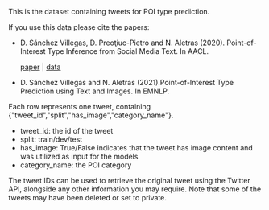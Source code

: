 This is the dataset containing tweets for POI type prediction.

If you use this data please cite the papers: 
- D. Sánchez Villegas, D. Preoţiuc-Pietro and N. Aletras (2020). Point-of-Interest Type Inference from Social Media Text. In AACL. 
  
  [paper](https://aclanthology.org/2020.aacl-main.80/) | [data](https://archive.org/details/poi-data)
- D. Sánchez Villegas and N. Aletras (2021).Point-of-Interest Type Prediction using Text and Images. In EMNLP. 

Each row represents one tweet, containing {"tweet_id","split","has_image","category_name"}.
- tweet_id: the id of the tweet
- split: train/dev/test
- has_image: True/False indicates that the tweet has image content and was utilized as input for the models
- category_name: the POI category

The tweet IDs can be used to retrieve the original tweet using the Twitter API, alongside any other information you may require. 
Note that some of the tweets may have been deleted or set to private.
